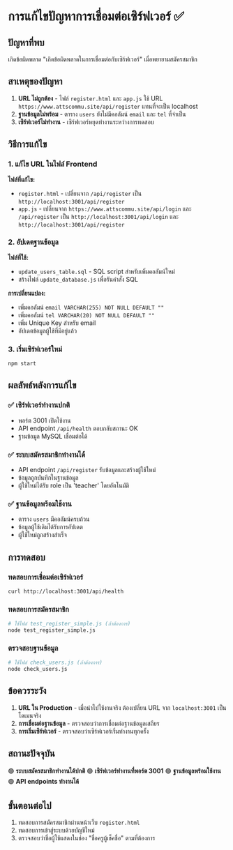 # การแก้ไขปัญหาการเชื่อมต่อเซิร์ฟเวอร์ ✅

## ปัญหาที่พบ
เกิดข้อผิดพลาด "เกิดข้อผิดพลาดในการเชื่อมต่อกับเซิร์ฟเวอร์" เมื่อพยายามสมัครสมาชิก

## สาเหตุของปัญหา
1. **URL ไม่ถูกต้อง** - ไฟล์ `register.html` และ `app.js` ใช้ URL `https://www.attscommu.site/api/register` แทนที่จะเป็น localhost
2. **ฐานข้อมูลไม่พร้อม** - ตาราง `users` ยังไม่มีคอลัมน์ `email` และ `tel` ที่จำเป็น
3. **เซิร์ฟเวอร์ไม่ทำงาน** - เซิร์ฟเวอร์หยุดทำงานระหว่างการทดสอบ

## วิธีการแก้ไข

### 1. แก้ไข URL ในไฟล์ Frontend
**ไฟล์ที่แก้ไข:**
- `register.html` - เปลี่ยนจาก `/api/register` เป็น `http://localhost:3001/api/register`
- `app.js` - เปลี่ยนจาก `https://www.attscommu.site/api/login` และ `/api/register` เป็น `http://localhost:3001/api/login` และ `http://localhost:3001/api/register`

### 2. อัปเดตฐานข้อมูล
**ไฟล์ที่ใช้:**
- `update_users_table.sql` - SQL script สำหรับเพิ่มคอลัมน์ใหม่
- สร้างไฟล์ `update_database.js` เพื่อรันคำสั่ง SQL

**การเปลี่ยนแปลง:**
- เพิ่มคอลัมน์ `email VARCHAR(255) NOT NULL DEFAULT ""`
- เพิ่มคอลัมน์ `tel VARCHAR(20) NOT NULL DEFAULT ""`
- เพิ่ม Unique Key สำหรับ email
- อัปเดตข้อมูลผู้ใช้ที่มีอยู่แล้ว

### 3. เริ่มเซิร์ฟเวอร์ใหม่
```bash
npm start
```

## ผลลัพธ์หลังการแก้ไข

### ✅ เซิร์ฟเวอร์ทำงานปกติ
- พอร์ต 3001 เปิดใช้งาน
- API endpoint `/api/health` ตอบกลับสถานะ OK
- ฐานข้อมูล MySQL เชื่อมต่อได้

### ✅ ระบบสมัครสมาชิกทำงานได้
- API endpoint `/api/register` รับข้อมูลและสร้างผู้ใช้ใหม่
- ข้อมูลถูกบันทึกในฐานข้อมูล
- ผู้ใช้ใหม่ได้รับ role เป็น 'teacher' โดยอัตโนมัติ

### ✅ ฐานข้อมูลพร้อมใช้งาน
- ตาราง `users` มีคอลัมน์ครบถ้วน
- ข้อมูลผู้ใช้เดิมได้รับการอัปเดต
- ผู้ใช้ใหม่ถูกสร้างสำเร็จ

## การทดสอบ

### ทดสอบการเชื่อมต่อเซิร์ฟเวอร์
```bash
curl http://localhost:3001/api/health
```

### ทดสอบการสมัครสมาชิก
```bash
# ใช้ไฟล์ test_register_simple.js (ถ้าต้องการ)
node test_register_simple.js
```

### ตรวจสอบฐานข้อมูล
```bash
# ใช้ไฟล์ check_users.js (ถ้าต้องการ)
node check_users.js
```

## ข้อควรระวัง

1. **URL ใน Production** - เมื่อนำไปใช้งานจริง ต้องเปลี่ยน URL จาก `localhost:3001` เป็นโดเมนจริง
2. **การเชื่อมต่อฐานข้อมูล** - ตรวจสอบว่าการเชื่อมต่อฐานข้อมูลเสถียร
3. **การเริ่มเซิร์ฟเวอร์** - ตรวจสอบว่าเซิร์ฟเวอร์เริ่มทำงานทุกครั้ง

## สถานะปัจจุบัน
🟢 **ระบบสมัครสมาชิกทำงานได้ปกติ**
🟢 **เซิร์ฟเวอร์ทำงานที่พอร์ต 3001**
🟢 **ฐานข้อมูลพร้อมใช้งาน**
🟢 **API endpoints ทำงานได้**

## ขั้นตอนต่อไป
1. ทดสอบการสมัครสมาชิกผ่านหน้าเว็บ `register.html`
2. ทดสอบการเข้าสู่ระบบด้วยบัญชีใหม่
3. ตรวจสอบว่าชื่อผู้ใช้แสดงในช่อง "ชื่อครูผู้เช็คชื่อ" ตามที่ต้องการ 